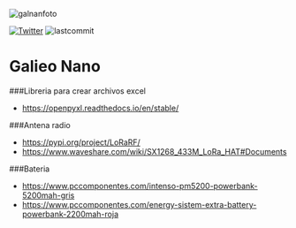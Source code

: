 ![galnanfoto](https://github.com/galileonano22/Galileo-Nano_22/blob/main/GALI-NANO/banner.png?raw=true)

[![Twitter](https://img.shields.io/twitter/follow/galileo_nano22?style=social)](https://twitter.com/galileo_nano22) ![lastcommit](https://img.shields.io/github/last-commit/galileonano22/Galileo-Nano_22)

# Galieo Nano


###Libreria para crear archivos excel

- https://openpyxl.readthedocs.io/en/stable/


###Antena radio
- https://pypi.org/project/LoRaRF/
- https://www.waveshare.com/wiki/SX1268_433M_LoRa_HAT#Documents

###Bateria
- https://www.pccomponentes.com/intenso-pm5200-powerbank-5200mah-gris
- https://www.pccomponentes.com/energy-sistem-extra-battery-powerbank-2200mah-roja